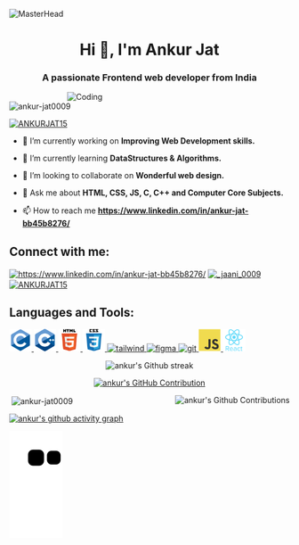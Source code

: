 
![MasterHead](https://user-images.githubusercontent.com/74038190/225813708-98b745f2-7d22-48cf-9150-083f1b00d6c9.gif)
<h1 align="center">Hi 👋, I'm Ankur Jat</h1>
<h3 align="center">A passionate Frontend web developer from India</h3>
<img align="right"  width="400" src="https://cdn.dribbble.com/users/1162077/screenshots/3848914/programmer.gif" alt="Coding">

<p align="left"> <img src="https://komarev.com/ghpvc/?username=ankur-jat0009&color=blueviolet&style=for-the-badge" alt="ankur-jat0009" /> </p>

<p align="left"> <a href="https://twitter.com/ANKURJAT15" target="blank"><img src="https://img.shields.io/twitter/follow/ANKURJAT15?logo=twitter&style=for-the-badge" alt="ANKURJAT15" /></a> </p>

- 🔭 I’m currently working on **Improving Web Development skills.**
  
- 🌱 I’m currently learning **DataStructures & Algorithms.**

- 👯 I’m looking to collaborate on **Wonderful web design.**

- 💬 Ask me about **HTML, CSS, JS, C, C++ and Computer Core Subjects.**

- 📫 How to reach me **https://www.linkedin.com/in/ankur-jat-bb45b8276/**

<h2 align="left">Connect with me:</h2>
<p align="left">
<a href="https://www.linkedin.com/in/ankur-jat-bb45b8276/" target="blank"><img align="center" src="https://raw.githubusercontent.com/rahuldkjain/github-profile-readme-generator/master/src/images/icons/Social/linked-in-alt.svg" alt="https://www.linkedin.com/in/ankur-jat-bb45b8276/" height="30" width="40" /></a>
<a href="https://www.instagram.com/_jaani_0009/" target="blank"><img align="center" src="https://raw.githubusercontent.com/rahuldkjain/github-profile-readme-generator/master/src/images/icons/Social/instagram.svg" alt="_jaani_0009" height="30" width="40" /></a>
  <a href="https://twitter.com/ANKURJAT15" target="blank"><img align="center" src="https://raw.githubusercontent.com/rahuldkjain/github-profile-readme-generator/master/src/images/icons/Social/twitter.svg" alt="ANKURJAT15" height="30" width="40" /></a>
</p>

<h2 align="left">Languages and Tools:</h2>
<p align="left"> <a href="https://www.cprogramming.com/" target="_blank" rel="noreferrer"> <img src="https://raw.githubusercontent.com/devicons/devicon/master/icons/c/c-original.svg" alt="c" width="40" height="40"/> </a> 
  <a href="https://www.w3schools.com/cpp/" target="_blank" rel="noreferrer"> <img src="https://raw.githubusercontent.com/devicons/devicon/master/icons/cplusplus/cplusplus-original.svg" alt="cplusplus" width="40" height="40"/> </a>
  <a href="https://www.w3.org/html/" target="_blank" rel="noreferrer"> <img src="https://raw.githubusercontent.com/devicons/devicon/master/icons/html5/html5-original-wordmark.svg" alt="html5" width="40" height="40"/>
  <a href="https://www.w3schools.com/css/" target="_blank" rel="noreferrer"> <img src="https://raw.githubusercontent.com/devicons/devicon/master/icons/css3/css3-original-wordmark.svg" alt="css3" width="40" height="40"/> </a>
 <a href="https://tailwindcss.com/" target="_blank" rel="noreferrer"> <img src="https://www.vectorlogo.zone/logos/tailwindcss/tailwindcss-icon.svg" alt="tailwind" width="40" height="40"/> </a>
  <a href="https://www.figma.com/" target="_blank" rel="noreferrer"> <img src="https://www.vectorlogo.zone/logos/figma/figma-icon.svg" alt="figma" width="40" height="40"/> </a>
  <a href="https://git-scm.com/" target="_blank" rel="noreferrer"> <img src="https://www.vectorlogo.zone/logos/git-scm/git-scm-icon.svg" alt="git" width="40" height="40"/> </a> </a>
  <a href="https://developer.mozilla.org/en-US/docs/Web/JavaScript" target="_blank" rel="noreferrer"> <img src="https://raw.githubusercontent.com/devicons/devicon/master/icons/javascript/javascript-original.svg" alt="javascript" width="40" height="40"/> </a> 
 <a href="https://reactjs.org/" target="_blank" rel="noreferrer"> <img src="https://raw.githubusercontent.com/devicons/devicon/master/icons/react/react-original-wordmark.svg" alt="react" width="40" height="40"/> </a> 

<p align="center">
  <img src="https://github-readme-streak-stats.herokuapp.com/?user=ankur-jat0009&" alt="ankur's Github streak"/>
</p>
<p align="center">
  <a href="https://github.com/ankur-jat0009">
    <img src="https://github-profile-summary-cards.vercel.app/api/cards/profile-details?username=ankur-jat0009&theme=radical" alt="ankur's GitHub Contribution"/>
  </a>
</p>


<p><img align="right" src="https://github-readme-stats.vercel.app/api/top-langs?username=ankur-jat0009&show_icons=true&locale=en&layout=compact&theme=radical" alt="ankur's Github Contributions" /></p>

<p>&nbsp;<img align="center" src="https://github-readme-stats.vercel.app/api?username=ankur-jat0009&show_icons=true&locale=en&theme=radical" alt="ankur-jat0009" /></p>

[![ankur's github activity graph](https://github-readme-activity-graph.vercel.app/graph?username=ankur-jat0009&bg_color=030203&color=ff00ee&line=e605d7&point=d7e1cc&area=true&hide_border=true)](https://github.com/ashutosh00710/github-readme-activity-graph)

![snake gif](https://github.com/ankur-jat0009/ankur-jat0009/blob/output/github-contribution-grid-snake-dark.svg)
